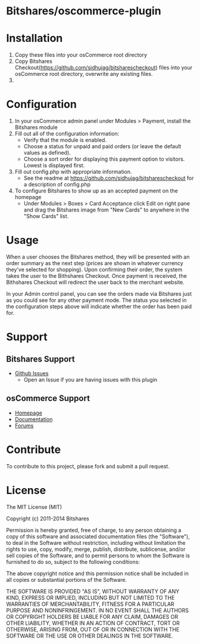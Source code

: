 Bitshares/oscommerce-plugin
========================

# Installation

1. Copy these files into your osCommerce root directory
2. Copy Bitshares Checkout(https://github.com/sidhujag/bitsharescheckout) files into your osCommerce root directory, overwrite any existing files.
3. 
# Configuration

1. In your osCommerce admin panel under Modules > Payment, install the Bitshares module
2. Fill out all of the configuration information:
	- Verify that the module is enabled.
	- Choose a status for unpaid and paid orders (or leave the default values as
      defined).
	- Choose a sort order for displaying this payment option to visitors.
      Lowest is displayed first.
3. Fill out config.php with appropriate information.
    - See the readme at https://github.com/sidhujag/bitsharescheckout for a description of config.php
4. To configure Bitshares to show up as an accepted payment on the homepage
	- Under Modules > Boxes > Card Acceptance click Edit on right pane and drag the Bitshares image from "New Cards" to anywhere in the "Show Cards" list. 
# Usage

When a user chooses the Bitshares method, they will be
presented with an order summary as the next step (prices are shown in whatever
currency they've selected for shopping). Upon confirming their order, the system
takes the user to the Bithshares Checkout.  Once payment is received, the Bithshares Checkout
will redirect the user back to the merchant website.

In your Admin control panel, you can see the orders made via Bitshares just as
you could see for any other payment mode.  The status you selected in the
configuration steps above will indicate whether the order has been paid for.  


# Support

## Bitshares Support

* [Github Issues](https://github.com/sidhujag/bitshares-oscommerce/issues)
  * Open an Issue if you are having issues with this plugin

## osCommerce Support

* [Homepage](http://www.oscommerce.com/)
* [Documentation](http://library.oscommerce.com/)
* [Forums](http://forums.oscommerce.com/)

# Contribute

To contribute to this project, please fork and submit a pull request.

# License

The MIT License (MIT)

Copyright (c) 2011-2014 Bitshares

Permission is hereby granted, free of charge, to any person obtaining a copy
of this software and associated documentation files (the "Software"), to deal
in the Software without restriction, including without limitation the rights
to use, copy, modify, merge, publish, distribute, sublicense, and/or sell
copies of the Software, and to permit persons to whom the Software is
furnished to do so, subject to the following conditions:

The above copyright notice and this permission notice shall be included in
all copies or substantial portions of the Software.

THE SOFTWARE IS PROVIDED "AS IS", WITHOUT WARRANTY OF ANY KIND, EXPRESS OR
IMPLIED, INCLUDING BUT NOT LIMITED TO THE WARRANTIES OF MERCHANTABILITY,
FITNESS FOR A PARTICULAR PURPOSE AND NONINFRINGEMENT. IN NO EVENT SHALL THE
AUTHORS OR COPYRIGHT HOLDERS BE LIABLE FOR ANY CLAIM, DAMAGES OR OTHER
LIABILITY, WHETHER IN AN ACTION OF CONTRACT, TORT OR OTHERWISE, ARISING FROM,
OUT OF OR IN CONNECTION WITH THE SOFTWARE OR THE USE OR OTHER DEALINGS IN
THE SOFTWARE.
